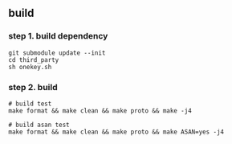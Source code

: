 

## build

### step 1. build dependency
```
git submodule update --init
cd third_party
sh onekey.sh 

```

### step 2. build
```
# build test
make format && make clean && make proto && make -j4

# build asan test
make format && make clean && make proto && make ASAN=yes -j4
```

